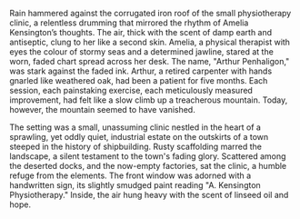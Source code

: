 Rain hammered against the corrugated iron roof of the small physiotherapy clinic, a relentless drumming that mirrored the rhythm of Amelia Kensington’s thoughts.  The air, thick with the scent of damp earth and antiseptic, clung to her like a second skin.  Amelia, a physical therapist with eyes the colour of stormy seas and a determined jawline, stared at the worn, faded chart spread across her desk.  The name, "Arthur Penhaligon," was stark against the faded ink.  Arthur, a retired carpenter with hands gnarled like weathered oak, had been a patient for five months.  Each session, each painstaking exercise, each meticulously measured improvement, had felt like a slow climb up a treacherous mountain.  Today, however, the mountain seemed to have vanished.

The setting was a small, unassuming clinic nestled in the heart of a sprawling, yet oddly quiet, industrial estate on the outskirts of a town steeped in the history of shipbuilding.  Rusty scaffolding marred the landscape, a silent testament to the town's fading glory.  Scattered among the deserted docks, and the now-empty factories, sat the clinic, a humble refuge from the elements.  The front window was adorned with a handwritten sign, its slightly smudged paint reading "A. Kensington Physiotherapy."  Inside, the air hung heavy with the scent of linseed oil and hope.
